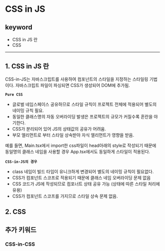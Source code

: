 # CSS in JS

## keyword

- CSS in JS 란
- CSS

---

## 1. CSS in JS 란

CSS-in-JS는 자바스크립트를 사용하여 컴포넌트의 스타일을 지정하는 스타일링 기법이다. 자바스크립트 파일이 파싱되면 CSS가 생성되어 DOM에 추가됨.

**`Pure CSS`**

- 글로벌 네임스페이스 공유하므로 스타일 규칙이 프로젝트 전체에 적용되어 별도의 네이밍 규칙 필요.
- 동일한 클래스명의 자동 오버라이딩 발생은 프로젝트의 규모가 커질수록 혼란을 야기한다.
- CSS가 분리되어 있어 JS의 상태값의 공유가 어려움.
- 부모 엘리먼트로 부터 스타일 상속받아 자식 엘리먼트가 영향을 받음.

예를 들면, Main.tsx에서 import한 css파일이 head아래의 style로 작성되기 때문에 동일명의 클래스 네임을 사용할 경우 App.tsx에서도 동일하게 스타일이 적용된다.

**`CSS-in-JS의 경우`**

- class 네임이 빌드 타임이 유니크하게 변경되어 별도의 네이밍 규칙이 필요없다.
- CSS가 컴포넌트 스코프로 적용되기 때문에 클래스 네임 오버라이딩 문제 없음
- CSS 코드가 JS에 작성되므로 컴포너트 상태 공유 가능 (상태에 따른 스타일 처리에 유용)
- CSS가 컴포넌트 스코프를 가지므로 스타일 상속 문제 없음.

## 2. CSS

<!-- CSS 캐스케이딩 스타일 시트의 의미 -->
<!-- 선택자, 박스모델, media query, Flexbox, Grid 정리 -->
<!-- 브라우저가 CSS 셀렉터를 해석하는 순서 -->
<!-- display inline과 block의 차이점 -->

## 추가 키워드

### CSS-in-CSS
